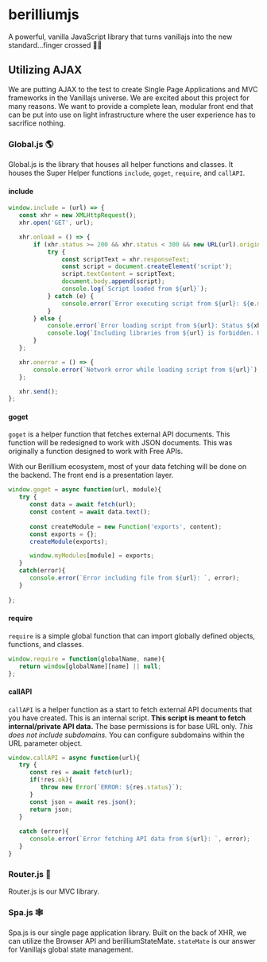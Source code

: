 # berilliumjs

A powerful, vanilla JavaScript library that turns vanillajs into the new standard...finger crossed 🫰🏼

## Utilizing AJAX

We are putting AJAX to the test to create Single Page Applications and MVC frameworks in the Vanillajs universe. We are excited about this project for many reasons. We want to provide a complete lean, modular front end that can be put into use on light infrastructure where the user experience has to sacrifice nothing.

### Global.js 🌎

Global.js is the library that houses all helper functions and classes. It houses the Super Helper functions `include`, `goget`, `require`, and `callAPI`.

#### include

```js
window.include = (url) => {
   const xhr = new XMLHttpRequest();
   xhr.open('GET', url);

   xhr.onload = () => {
       if (xhr.status >= 200 && xhr.status < 300 && new URL(url).origin === window.location.origin) {
           try {
               const scriptText = xhr.responseText;
               const script = document.createElement('script');
               script.textContent = scriptText;
               document.body.append(script);
               console.log(`Script loaded from ${url}`);
           } catch (e) {
               console.error(`Error executing script from ${url}: ${e.message}`);
           }
       } else {
           console.error(`Error loading script from ${url}: Status ${xhr.status}`);
           console.log(`Including libraries from ${url} is forbidden. Use local scripts only.`);
       }
   };

   xhr.onerror = () => {
       console.error(`Network error while loading script from ${url}`);
   };

   xhr.send();
};

```

#### goget

`goget` is a helper function that fetches external API documents. This function will be redesigned to work with JSON documents. This was originally a function designed to work with Free APIs. 

With our Berillium ecosystem, most of your data fetching will be done on the backend. The front end is a presentation layer.

```js
window.goget = async function(url, module){
   try { 
      const data = await fetch(url);
      const content = await data.text();
    
      const createModule = new Function('exports', content);
      const exports = {};
      createModule(exports);

      window.myModules[module] = exports;
   } 
   catch(error){
      console.error(`Error including file from ${url}: `, error);
   }
   
};
```

#### require

`require` is a simple global function that can import globally defined objects, functions, and classes.

```js
window.require = function(globalName, name){
   return window[globalName][name] || null;
};
```

#### callAPI

`callAPI` is a helper function as a start to fetch external API documents that you have created. This is an internal script. **This script is meant to fetch internal/private API data.** The base permissions is for base URL only. *This does not include subdomains.* You can configure subdomains within the URL parameter object.

```js
window.callAPI = async function(url){
   try {
      const res = await fetch(url);
      if(!res.ok){
         throw new Error(`ERROR: ${res.status}`);
      }
      const json = await res.json();
      return json;
   }
   
   catch (error){
      console.error(`Error fetching API data from ${url}: `, error);
   }
}
```

### Router.js 🚄

Router.js is our MVC library.  

### Spa.js 🕸️

Spa.js is our single page application library. Built on the back of XHR, we can utilize the Browser API and berilliumStateMate. `stateMate` is our answer for Vanillajs global state management.